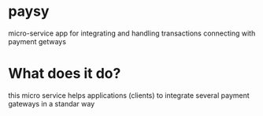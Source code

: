 # paysy
micro-service app for integrating and handling transactions connecting with payment getways
# What does it do?
this micro service helps applications (clients) to integrate several payment gateways in a standar way



